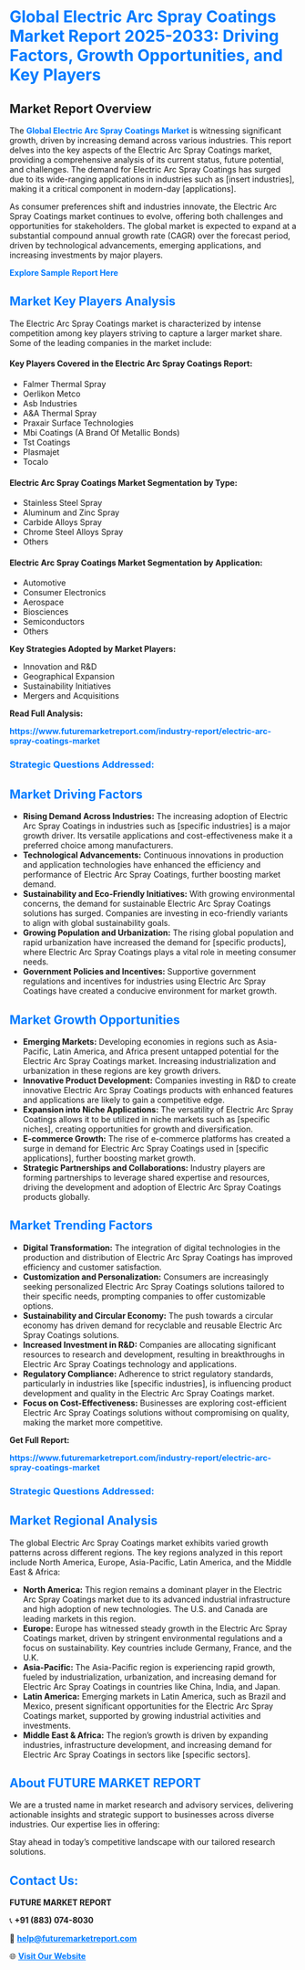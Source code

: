 <h1 style="color: #007BFF;">Global Electric Arc Spray Coatings Market Report 2025-2033: Driving Factors, Growth Opportunities, and Key Players</h1>

<section id="overview">
<h2>Market Report Overview</h2>
<p>The <a href="https://www.futuremarketreport.com/industry-report/electric-arc-spray-coatings-market" style="color: #007BFF; text-decoration: none;"><strong>Global Electric Arc Spray Coatings Market</strong></a> is witnessing significant growth, driven by increasing demand across various industries. This report delves into the key aspects of the Electric Arc Spray Coatings market, providing a comprehensive analysis of its current status, future potential, and challenges. The demand for Electric Arc Spray Coatings has surged due to its wide-ranging applications in industries such as [insert industries], making it a critical component in modern-day [applications].</p>
<p>As consumer preferences shift and industries innovate, the Electric Arc Spray Coatings market continues to evolve, offering both challenges and opportunities for stakeholders. The global market is expected to expand at a substantial compound annual growth rate (CAGR) over the forecast period, driven by technological advancements, emerging applications, and increasing investments by major players.</p>
</section>

<section id="overview">
<p><a href="https://www.futuremarketreport.com/request-sample/reportId=29921" style="color: #007BFF; text-decoration: none;"><strong>Explore Sample Report Here</strong></a></p>
</section>

<section id="key-players">
<h2 style="color: #007BFF;">Market Key Players Analysis</h2>
<p>The Electric Arc Spray Coatings market is characterized by intense competition among key players striving to capture a larger market share. Some of the leading companies in the market include:</p>
<h4>Key Players Covered in the Electric Arc Spray Coatings Report:</h4>
<ul><li>Falmer Thermal Spray</li><li>Oerlikon Metco</li><li>Asb Industries</li><li>A&amp;A Thermal Spray</li><li>Praxair Surface Technologies</li><li>Mbi Coatings (A Brand Of Metallic Bonds)</li><li>Tst Coatings</li><li>Plasmajet</li><li>Tocalo</li></ul>
<h4>Electric Arc Spray Coatings Market Segmentation by Type:</h4>
<ul><li>Stainless Steel Spray</li><li>Aluminum and Zinc Spray</li><li>Carbide Alloys Spray</li><li>Chrome Steel Alloys Spray</li><li>Others</li></ul>

<h4>Electric Arc Spray Coatings Market Segmentation by Application:</h4>
<ul><li>Automotive</li><li>Consumer Electronics</li><li>Aerospace</li><li>Biosciences</li><li>Semiconductors</li><li>Others</li></ul>
<p><strong>Key Strategies Adopted by Market Players:</strong></p>
<ul>
<li>Innovation and R&D</li>
<li>Geographical Expansion</li>
<li>Sustainability Initiatives</li>
<li>Mergers and Acquisitions</li>
</ul>
</section>

<section>
<p><strong>Read Full Analysis: </strong></p><a href="https://www.futuremarketreport.com/industry-report/electric-arc-spray-coatings-market" style="color: #007BFF; text-decoration: none;"><strong>https://www.futuremarketreport.com/industry-report/electric-arc-spray-coatings-market</strong></a>
<h3 style="color: #007BFF;">Strategic Questions Addressed:</h3>
</section>

<section id="driving-factors">
<h2 style="color: #007BFF;">Market Driving Factors</h2>
<ul>
<li><strong>Rising Demand Across Industries:</strong> The increasing adoption of Electric Arc Spray Coatings in industries such as [specific industries] is a major growth driver. Its versatile applications and cost-effectiveness make it a preferred choice among manufacturers.</li>
<li><strong>Technological Advancements:</strong> Continuous innovations in production and application technologies have enhanced the efficiency and performance of Electric Arc Spray Coatings, further boosting market demand.</li>
<li><strong>Sustainability and Eco-Friendly Initiatives:</strong> With growing environmental concerns, the demand for sustainable Electric Arc Spray Coatings solutions has surged. Companies are investing in eco-friendly variants to align with global sustainability goals.</li>
<li><strong>Growing Population and Urbanization:</strong> The rising global population and rapid urbanization have increased the demand for [specific products], where Electric Arc Spray Coatings plays a vital role in meeting consumer needs.</li>
<li><strong>Government Policies and Incentives:</strong> Supportive government regulations and incentives for industries using Electric Arc Spray Coatings have created a conducive environment for market growth.</li>
</ul>
</section>

<section id="growth-opportunities">
<h2 style="color: #007BFF;">Market Growth Opportunities</h2>
<ul>
<li><strong>Emerging Markets:</strong> Developing economies in regions such as Asia-Pacific, Latin America, and Africa present untapped potential for the Electric Arc Spray Coatings market. Increasing industrialization and urbanization in these regions are key growth drivers.</li>
<li><strong>Innovative Product Development:</strong> Companies investing in R&D to create innovative Electric Arc Spray Coatings products with enhanced features and applications are likely to gain a competitive edge.</li>
<li><strong>Expansion into Niche Applications:</strong> The versatility of Electric Arc Spray Coatings allows it to be utilized in niche markets such as [specific niches], creating opportunities for growth and diversification.</li>
<li><strong>E-commerce Growth:</strong> The rise of e-commerce platforms has created a surge in demand for Electric Arc Spray Coatings used in [specific applications], further boosting market growth.</li>
<li><strong>Strategic Partnerships and Collaborations:</strong> Industry players are forming partnerships to leverage shared expertise and resources, driving the development and adoption of Electric Arc Spray Coatings products globally.</li>
</ul>
</section>

<section id="trending-factors">
<h2 style="color: #007BFF;">Market Trending Factors</h2>
<ul>
<li><strong>Digital Transformation:</strong> The integration of digital technologies in the production and distribution of Electric Arc Spray Coatings has improved efficiency and customer satisfaction.</li>
<li><strong>Customization and Personalization:</strong> Consumers are increasingly seeking personalized Electric Arc Spray Coatings solutions tailored to their specific needs, prompting companies to offer customizable options.</li>
<li><strong>Sustainability and Circular Economy:</strong> The push towards a circular economy has driven demand for recyclable and reusable Electric Arc Spray Coatings solutions.</li>
<li><strong>Increased Investment in R&D:</strong> Companies are allocating significant resources to research and development, resulting in breakthroughs in Electric Arc Spray Coatings technology and applications.</li>
<li><strong>Regulatory Compliance:</strong> Adherence to strict regulatory standards, particularly in industries like [specific industries], is influencing product development and quality in the Electric Arc Spray Coatings market.</li>
<li><strong>Focus on Cost-Effectiveness:</strong> Businesses are exploring cost-efficient Electric Arc Spray Coatings solutions without compromising on quality, making the market more competitive.</li>
</ul>
</section>

<section>
<p><strong>Get Full Report: </strong></p><a href="https://www.futuremarketreport.com/industry-report/electric-arc-spray-coatings-market" style="color: #007BFF; text-decoration: none;"><strong>https://www.futuremarketreport.com/industry-report/electric-arc-spray-coatings-market</strong></a>
<h3 style="color: #007BFF;">Strategic Questions Addressed:</h3>
</section>


<section id="regional-analysis">
<h2 style="color: #007BFF;">Market Regional Analysis</h2>
<p>The global Electric Arc Spray Coatings market exhibits varied growth patterns across different regions. The key regions analyzed in this report include North America, Europe, Asia-Pacific, Latin America, and the Middle East & Africa:</p>
<ul>
<li><strong>North America:</strong> This region remains a dominant player in the Electric Arc Spray Coatings market due to its advanced industrial infrastructure and high adoption of new technologies. The U.S. and Canada are leading markets in this region.</li>
<li><strong>Europe:</strong> Europe has witnessed steady growth in the Electric Arc Spray Coatings market, driven by stringent environmental regulations and a focus on sustainability. Key countries include Germany, France, and the U.K.</li>
<li><strong>Asia-Pacific:</strong> The Asia-Pacific region is experiencing rapid growth, fueled by industrialization, urbanization, and increasing demand for Electric Arc Spray Coatings in countries like China, India, and Japan.</li>
<li><strong>Latin America:</strong> Emerging markets in Latin America, such as Brazil and Mexico, present significant opportunities for the Electric Arc Spray Coatings market, supported by growing industrial activities and investments.</li>
<li><strong>Middle East & Africa:</strong> The region’s growth is driven by expanding industries, infrastructure development, and increasing demand for Electric Arc Spray Coatings in sectors like [specific sectors].</li>
</ul>
</section>

<footer>
<h2 style="color: #007BFF;">About FUTURE MARKET REPORT</h2>
<p>We are a trusted name in market research and advisory services, delivering actionable insights and strategic support to businesses across diverse industries. Our expertise lies in offering:</p>

<p>Stay ahead in today’s competitive landscape with our tailored research solutions.</p>

<h2 style="color: #007BFF;">Contact Us:</h2>
<p><strong>FUTURE MARKET REPORT</strong></p>
<p>📞 <strong>+91 (883) 074-8030</strong></p>
<p>📧 <strong><a href="mailto:help@futuremarketreport.com" style="color: #007BFF;">help@futuremarketreport.com</a></strong></p>
<p>🌐 <strong><a href="https://www.futuremarketreport.com/" style="color: #007BFF;">Visit Our Website</a></strong></p>
</footer>